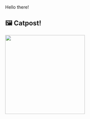 Hello there!



## 🖼️ Catpost!

<sub>
    <img src="https://cdn2.thecatapi.com/images/MTczNDU1Mg.jpg" height="256">
</sub>

